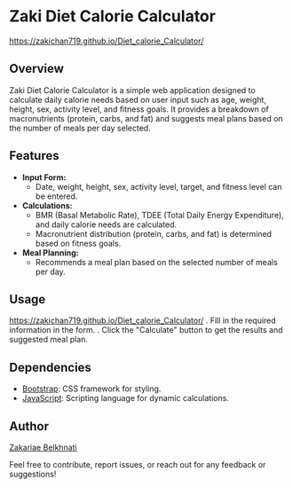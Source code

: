 # Zaki Diet Calorie Calculator
https://zakichan719.github.io/Diet_calorie_Calculator/
## Overview

Zaki Diet Calorie Calculator is a simple web application designed to calculate daily calorie needs based on user input such as age, weight, height, sex, activity level, and fitness goals. It provides a breakdown of macronutrients (protein, carbs, and fat) and suggests meal plans based on the number of meals per day selected.

## Features

- **Input Form:**
  - Date, weight, height, sex, activity level, target, and fitness level can be entered.
- **Calculations:**
  - BMR (Basal Metabolic Rate), TDEE (Total Daily Energy Expenditure), and daily calorie needs are calculated.
  - Macronutrient distribution (protein, carbs, and fat) is determined based on fitness goals.
- **Meal Planning:**
  - Recommends a meal plan based on the selected number of meals per day.

## Usage
https://zakichan719.github.io/Diet_calorie_Calculator/
. Fill in the required information in the form.
. Click the "Calculate" button to get the results and suggested meal plan.

## Dependencies

- [Bootstrap](https://getbootstrap.com): CSS framework for styling.
- [JavaScript](https://developer.mozilla.org/en-US/docs/Web/JavaScript): Scripting language for dynamic calculations.

 
## Author

[Zakariae Belkhnati](https://github.com/zakichan)

Feel free to contribute, report issues, or reach out for any feedback or suggestions!

 
